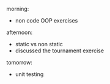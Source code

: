 morning:
- non code OOP exercises

afternoon:
- static vs non static
- discussed the tournament exercise

tomorrow:
- unit testing